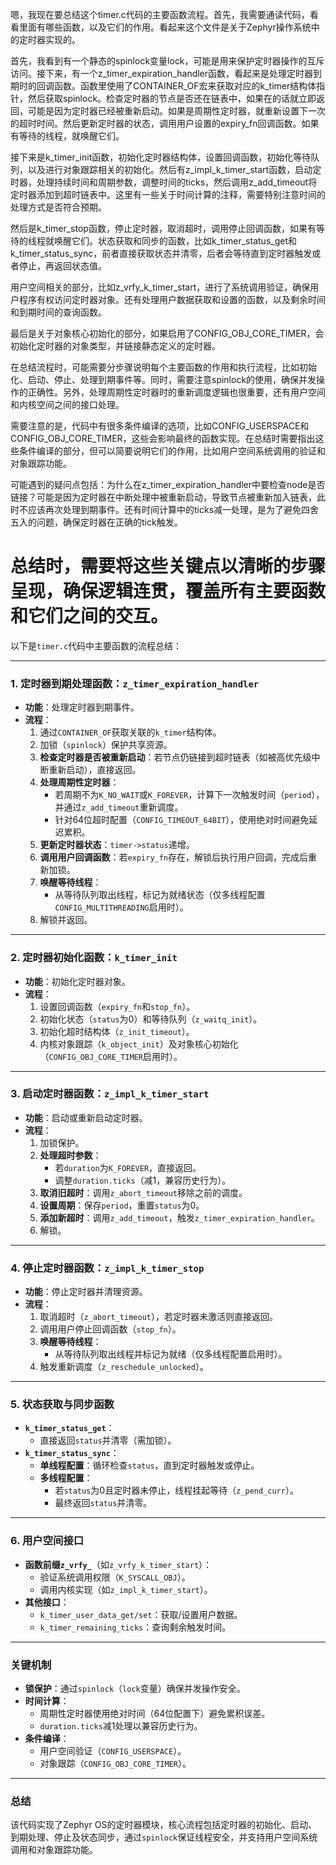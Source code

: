 嗯，我现在要总结这个timer.c代码的主要函数流程。首先，我需要通读代码，看看里面有哪些函数，以及它们的作用。看起来这个文件是关于Zephyr操作系统中的定时器实现的。

首先，我看到有一个静态的spinlock变量lock，可能是用来保护定时器操作的互斥访问。接下来，有一个z_timer_expiration_handler函数，看起来是处理定时器到期时的回调函数。函数里使用了CONTAINER_OF宏来获取对应的k_timer结构体指针，然后获取spinlock。检查定时器的节点是否还在链表中，如果在的话就立即返回，可能是因为定时器已经被重新启动。如果是周期性定时器，就重新设置下一次的超时时间。然后更新定时器的状态，调用用户设置的expiry_fn回调函数。如果有等待的线程，就唤醒它们。

接下来是k_timer_init函数，初始化定时器结构体，设置回调函数，初始化等待队列，以及进行对象跟踪相关的初始化。然后有z_impl_k_timer_start函数，启动定时器，处理持续时间和周期参数，调整时间的ticks，然后调用z_add_timeout将定时器添加到超时链表中。这里有一些关于时间计算的注释，需要特别注意时间的处理方式是否符合预期。

然后是k_timer_stop函数，停止定时器，取消超时，调用停止回调函数，如果有等待的线程就唤醒它们。状态获取和同步的函数，比如k_timer_status_get和k_timer_status_sync，前者直接获取状态并清零，后者会等待直到定时器触发或者停止，再返回状态值。

用户空间相关的部分，比如z_vrfy_k_timer_start，进行了系统调用验证，确保用户程序有权访问定时器对象。还有处理用户数据获取和设置的函数，以及剩余时间和到期时间的查询函数。

最后是关于对象核心初始化的部分，如果启用了CONFIG_OBJ_CORE_TIMER，会初始化定时器的对象类型，并链接静态定义的定时器。

在总结流程时，可能需要分步骤说明每个主要函数的作用和执行流程，比如初始化、启动、停止、处理到期事件等。同时，需要注意spinlock的使用，确保并发操作的正确性。另外，处理周期性定时器时的重新调度逻辑也很重要，还有用户空间和内核空间之间的接口处理。

需要注意的是，代码中有很多条件编译的选项，比如CONFIG_USERSPACE和CONFIG_OBJ_CORE_TIMER，这些会影响最终的函数实现。在总结时需要指出这些条件编译的部分，但可以简要说明它们的作用，比如用户空间系统调用的验证和对象跟踪功能。

可能遇到的疑问点包括：为什么在z_timer_expiration_handler中要检查node是否链接？可能是因为定时器在中断处理中被重新启动，导致节点被重新加入链表，此时不应该再次处理到期事件。还有时间计算中的ticks减一处理，是为了避免四舍五入的问题，确保定时器在正确的tick触发。

总结时，需要将这些关键点以清晰的步骤呈现，确保逻辑连贯，覆盖所有主要函数和它们之间的交互。
================================================
以下是`timer.c`代码中主要函数的流程总结：

---

### **1. 定时器到期处理函数：`z_timer_expiration_handler`**
- **功能**：处理定时器到期事件。
- **流程**：
  1. 通过`CONTAINER_OF`获取关联的`k_timer`结构体。
  2. 加锁（`spinlock`）保护共享资源。
  3. **检查定时器是否被重新启动**：若节点仍链接到超时链表（如被高优先级中断重新启动），直接返回。
  4. **处理周期性定时器**：
     - 若周期不为`K_NO_WAIT`或`K_FOREVER`，计算下一次触发时间（`period`），并通过`z_add_timeout`重新调度。
     - 针对64位超时配置（`CONFIG_TIMEOUT_64BIT`），使用绝对时间避免延迟累积。
  5. **更新定时器状态**：`timer->status`递增。
  6. **调用用户回调函数**：若`expiry_fn`存在，解锁后执行用户回调，完成后重新加锁。
  7. **唤醒等待线程**：
     - 从等待队列取出线程，标记为就绪状态（仅多线程配置`CONFIG_MULTITHREADING`启用时）。
  8. 解锁并返回。

---

### **2. 定时器初始化函数：`k_timer_init`**
- **功能**：初始化定时器对象。
- **流程**：
  1. 设置回调函数（`expiry_fn`和`stop_fn`）。
  2. 初始化状态（`status`为0）和等待队列（`z_waitq_init`）。
  3. 初始化超时结构体（`z_init_timeout`）。
  4. 内核对象跟踪（`k_object_init`）及对象核心初始化（`CONFIG_OBJ_CORE_TIMER`启用时）。

---

### **3. 启动定时器函数：`z_impl_k_timer_start`**
- **功能**：启动或重新启动定时器。
- **流程**：
  1. 加锁保护。
  2. **处理超时参数**：
     - 若`duration`为`K_FOREVER`，直接返回。
     - 调整`duration.ticks`（减1，兼容历史行为）。
  3. **取消旧超时**：调用`z_abort_timeout`移除之前的调度。
  4. **设置周期**：保存`period`，重置`status`为0。
  5. **添加新超时**：调用`z_add_timeout`，触发`z_timer_expiration_handler`。
  6. 解锁。

---

### **4. 停止定时器函数：`z_impl_k_timer_stop`**
- **功能**：停止定时器并清理资源。
- **流程**：
  1. 取消超时（`z_abort_timeout`），若定时器未激活则直接返回。
  2. 调用用户停止回调函数（`stop_fn`）。
  3. **唤醒等待线程**：
     - 从等待队列取出线程并标记为就绪（仅多线程配置启用时）。
  4. 触发重新调度（`z_reschedule_unlocked`）。

---

### **5. 状态获取与同步函数**
- **`k_timer_status_get`**：
  - 直接返回`status`并清零（需加锁）。
- **`k_timer_status_sync`**：
  - **单线程配置**：循环检查`status`，直到定时器触发或停止。
  - **多线程配置**：
    - 若`status`为0且定时器未停止，线程挂起等待（`z_pend_curr`）。
    - 最终返回`status`并清零。

---

### **6. 用户空间接口**
- **函数前缀`z_vrfy_`**（如`z_vrfy_k_timer_start`）：
  - 验证系统调用权限（`K_SYSCALL_OBJ`）。
  - 调用内核实现（如`z_impl_k_timer_start`）。
- **其他接口**：
  - `k_timer_user_data_get/set`：获取/设置用户数据。
  - `k_timer_remaining_ticks`：查询剩余触发时间。

---

### **关键机制**
- **锁保护**：通过`spinlock`（`lock`变量）确保并发操作安全。
- **时间计算**：
  - 周期性定时器使用绝对时间（64位配置下）避免累积误差。
  - `duration.ticks`减1处理以兼容历史行为。
- **条件编译**：
  - 用户空间验证（`CONFIG_USERSPACE`）。
  - 对象跟踪（`CONFIG_OBJ_CORE_TIMER`）。

---

### **总结**
该代码实现了Zephyr OS的定时器模块，核心流程包括定时器的初始化、启动、到期处理、停止及状态同步，通过`spinlock`保证线程安全，并支持用户空间系统调用和对象跟踪功能。